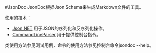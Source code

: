 #JsonDoc
JsonDoc根据Json Schema来生成Markdown文件的工具。

使用的技术：

- [Json.NET](http://james.newtonking.com/ "Json.Net") 用于JSON的序列化和反序列化操作。
- [CommandLineParser](http://commandline.codeplex.com/ "CommandLineParser") 用于提供控制台指令。

类使用方法参见测试用例，命令的使用方法参见控制台命令jsondoc --help。
